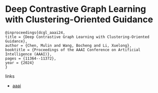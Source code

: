 # Deep Contrastive Graph Learning with Clustering-Oriented Guidance

```
@inproceedings{dcgl_aaai24,
title = {Deep Contrastive Graph Learning with Clustering-Oriented Guidance},
author = {Chen, Mulin and Wang, Bocheng and Li, Xuelong},
booktitle = {Proceedings of the AAAI Conference on Artificial Intelligence (AAAI)},
pages = {11364--11372},
year = {2024}
}
```

links
- [aaai](https://ojs.aaai.org/index.php/AAAI/article/view/29016)
